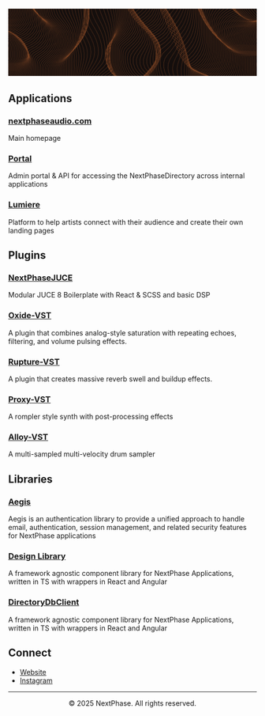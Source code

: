 ![banner](./banner.png)

## Applications

### [nextphaseaudio.com](https://www.nextphaseaudio.com)
Main homepage

### [Portal](https://www.portal.nextphaseaudio.com)
Admin portal & API for accessing the NextPhaseDirectory across internal applications

### [Lumiere](https://lumiere.nextphaseaudio.com)
Platform to help artists connect with their audience and create their own landing pages

## Plugins

### [NextPhaseJUCE](https://github.com/nextphaseaudio/NextPhaseJUCE)
Modular JUCE 8 Boilerplate with React & SCSS and basic DSP

### [Oxide-VST](https://github.com/nextphaseaudio/oxide-VST)
A plugin that combines analog-style saturation with repeating echoes, filtering, and volume pulsing effects.

### [Rupture-VST](https://github.com/nextphaseaudio/rupture-VST)
A plugin that creates massive reverb swell and buildup effects.

### [Proxy-VST](https://github.com/nextphaseaudio/proxy-VST)
A rompler style synth with post-processing effects

### [Alloy-VST](https://github.com/nextphaseaudio/alloy-VST)
A multi-sampled multi-velocity drum sampler

## Libraries

### [Aegis](https://github.com/nextphaseaudio/aegis)
Aegis is an authentication library to provide a unified approach to handle email, authentication, session management, and related security features for NextPhase applications

### [Design Library](https://github.com/nextphaseaudio/NextPhaseDesignLibrary)
A framework agnostic component library for NextPhase Applications, written in TS with wrappers in React and Angular

### [DirectoryDbClient](https://github.com/nextphaseaudio/NextPhaseDesignLibrary)
A framework agnostic component library for NextPhase Applications, written in TS with wrappers in React and Angular

## Connect

- [Website](https://www.nextphaseaudio.com)
- [Instagram](https://instagram.com/nextphaseaudio)


---

<div align="center">
  <p>© 2025 NextPhase. All rights reserved.</p>
</div>
